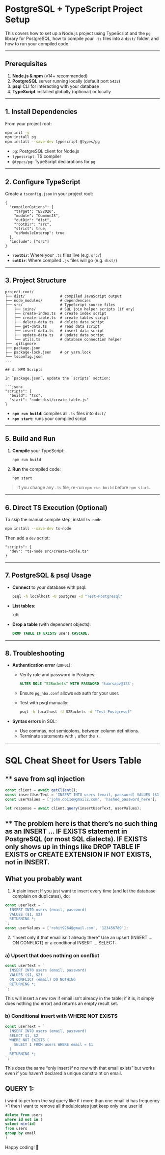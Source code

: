 # PostgreSQL + TypeScript Project Setup

This covers how to set up a Node.js project using TypeScript and the `pg` library for PostgreSQL, how to compile your `.ts` files into a `dist/` folder, and how to run your compiled code.

---

## Prerequisites

1. **Node.js & npm** (v14+ recommended)
2. **PostgreSQL** server running locally (default port `5432`)
3. **psql** CLI for interacting with your database
4. **TypeScript** installed globally (optional) or locally

---

## 1. Install Dependencies

From your project root:

```bash
npm init -y
npm install pg
npm install --save-dev typescript @types/pg
```

* `pg`: PostgreSQL client for Node.js
* `typescript`: TS compiler
* `@types/pg`: TypeScript declarations for `pg`

---

## 2. Configure TypeScript

Create a `tsconfig.json` in your project root:

```jsonc
{
  "compilerOptions": {
    "target": "ES2020",
    "module": "CommonJS",
    "outDir": "dist",
    "rootDir": "src",
    "strict": true,
    "esModuleInterop": true
  },
  "include": ["src"]
}
```

* **`rootDir`**: Where your `.ts` files live (e.g. `src/`)
* **`outDir`**: Where compiled `.js` files will go (e.g. `dist/`)

---

## 3. Project Structure

````
project-root/
├── dist/                # compiled JavaScript output
├── node_modules/        # dependencies
├── src/                 # TypeScript source files
│   ├── joins/           # SQL join helper scripts (if any)
│   ├── create-index.ts  # create index script
│   ├── create-table.ts  # create tables script
│   ├── delete-data.ts   # delete data script
│   ├── get-data.ts      # read data script
│   ├── insert-data.ts   # insert data script
│   ├── update-data.ts   # update data script
│   └── utils.ts         # database connection helper
├── .gitignore
├── package.json
├── package-lock.json    # or yarn.lock
└── tsconfig.json
---

## 4. NPM Scripts

In `package.json`, update the `scripts` section:

```jsonc
"scripts": {
  "build": "tsc",
  "start": "node dist/create-table.js"
}
````

* **`npm run build`**: compiles all `.ts` files into `dist/`
* **`npm start`**: runs your compiled script

---

## 5. Build and Run

1. **Compile** your TypeScript:

   ```bash
   npm run build
   ```
2. **Run** the compiled code:

   ```bash
   npm start
   ```

> If you change any `.ts` file, re-run `npm run build` before `npm start`.

---

## 6. Direct TS Execution (Optional)

To skip the manual compile step, install `ts-node`:

```bash
npm install --save-dev ts-node
```

Then add a `dev` script:

```jsonc
"scripts": {
  "dev": "ts-node src/create-table.ts"
}
```

---

## 7. PostgreSQL & psql Usage

* **Connect** to your database with psql:

  ```bash
  psql -h localhost -U postgres -d "Test-Postgresql"
  ```
* **List tables**:

  ```sql
  \dt
  ```
* **Drop a table** (with dependent objects):

  ```sql
  DROP TABLE IF EXISTS users CASCADE;
  ```

---

## 8. Troubleshooting

* **Authentication error** (`28P01`):

  * Verify role and password in Postgres:

    ```sql
    ALTER ROLE "S2Buckets" WITH PASSWORD 'Suarsapv@123';
    ```
  * Ensure `pg_hba.conf` allows `md5` auth for your user.
  * Test with psql manually:

    ```bash
    psql -h localhost -U S2Buckets -d "Test-Postgresql"
    ```

* **Syntax errors** in SQL:

  * Use commas, not semicolons, between column definitions.
  * Terminate statements with `;` after the `)`.

---
# SQL Cheat Sheet for Users Table

## \*\* save from sql injection

```js
const client = await getClient();
const insertUserText = 'INSERT INTO users (email, password) VALUES ($1, $2) RETURNING id';
const userValues = ['john.do11e@gmail2.com', 'hashed_password_here'];

let response = await client.query(insertUserText, userValues);
```

## \*\* The problem here is that there’s no such thing as an INSERT … IF EXISTS statement in PostgreSQL (or most SQL dialects). IF EXISTS only shows up in things like DROP TABLE IF EXISTS or CREATE EXTENSION IF NOT EXISTS, not in INSERT.

## What you probably want

1. A plain insert
   If you just want to insert every time (and let the database complain on duplicates), do:

```js
const userText = `
  INSERT INTO users (email, password)
  VALUES ($1, $2)
  RETURNING *;
`;
const userValues = ['rohit9264@gmail.com', '123456789'];
```

2. “Insert only if that email isn’t already there”
   Use an upsert (INSERT … ON CONFLICT) or a conditional INSERT … SELECT:

### a) Upsert that does nothing on conflict

```js
const userText = `
  INSERT INTO users (email, password)
  VALUES ($1, $2)
  ON CONFLICT (email) DO NOTHING
  RETURNING *;
`;
```

This will insert a new row if email isn’t already in the table; if it is, it simply does nothing (no error) and returns an empty result set.

### b) Conditional insert with WHERE NOT EXISTS

```js
const userText = `
  INSERT INTO users (email, password)
  SELECT $1, $2
  WHERE NOT EXISTS (
    SELECT 1 FROM users WHERE email = $1
  )
  RETURNING *;
`;
```

This does the same “only insert if no row with that email exists” but works even if you haven’t declared a unique constraint on email.

## QUERY 1:

i want to perform the sql query like if i more than one email id has frequency >1 then i want to remove all thedulpicates just keep only one user id

```sql
delete from users 
where id not in (
select min(id)
from users
group by email
)
```

Happy coding! 🚀

